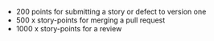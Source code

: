 - 200 points for submitting a story or defect to version one
- 500 x story-points for merging a pull request
- 1000 x story-points for a review
